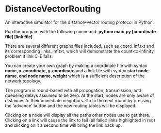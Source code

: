 # DistanceVectorRouting
An interactive simulator for the distance-vector routing protocol in Python.

Run the program with the following command:
**python main.py [coordinate file] [link file]**

There are several different graphs files included, such as coord_inf.txt and 
its corresponding links_inf.txt, which will demonstrate the count-to-infinity
problem if link C-E fails.

You can create your own graph by making a coordinate file with syntax 
**name, x-coordinate, y-coordinate**
and a link file with syntax
**start node name, end node name, weight**
which is a sufficient description of the network topology.

The program is round-based with all propogation, transmission, and queueing 
delays assumed to be zero. At the start, nodes are only aware of distances to 
their immediate neighbors. Go to the next round by pressing the 'advance' button 
and the new routing tables will be displayed. 

Clicking on a node will display all the paths other nodes use to get there.
Clicking on a link will cause the link to fail (all failed links highlighted in
red) and clicking on it a second time will bring the link back up.

